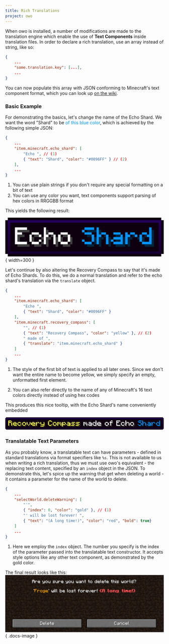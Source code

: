 ```yaml
---
title: Rich Translations
project: owo
---
```


When owo is installed, a number of modifications are made to the translation engine which enable the use of **Text Components** inside translation files. In order to declare a rich translation, use an array instead of string, like so:

```json title="en_us.json"
{
    ...
    "some.translation.key": [...],
    ...
}
```

You can now populate this array with JSON conforming to Minecraft's text component format, which you can look up [on the wiki](https://minecraft.fandom.com/wiki/Raw_JSON_text_format). 

### Basic Example
For demonstrating the basics, let's change the name of the Echo Shard. We want the word "Shard" to be <span style="color: #0096FF;">of this blue color</span>, which is achieved by the following simple JSON:

```json title="en_us.json"
{
    ...
    "item.minecraft.echo_shard": [
        "Echo ", // (1)
        { "text": "Shard", "color": "#0096FF" } // (2)
    ],
    ...
}
```

1. You can use plain strings if you don't require any special formatting on a bit of text
2. You can use any color you want, text components support parsing of hex colors in RRGGBB format

This yields the following result:

![echo shard tooltip example](../assets/owo/echo-shard-tooltip.png){ width=300 }

Let's continue by also altering the Recovery Compass to say that it's made of Echo Shards. To do this, we do a normal translation and refer to the echo shard's translation via the `translate` object.

```json title="en_us.json"
{
    ...
    "item.minecraft.echo_shard": [
        "Echo ",
        { "text": "Shard", "color": "#0096FF" }
    ],
    "item.minecraft.recovery_compass": [
        "", // (1)
        { "text": "Recovery Compass", "color": "yellow" }, // (2)
        " made of ",
        { "translate": "item.minecraft.echo_shard" }
    ]
    ...
}
```

1. The style of the first bit of text is applied to all later ones. Since we don't want the entire name to become yellow, we simply specify an empty, unformatted first element.

2. You can also refer directly to the name of any of Minecraft's 16 text colors directly instead of using hex codes

This produces this nice tooltip, with the Echo Shard's name conveniently embedded

![recovery compass tooltip example](../assets/owo/recovery-compass-tooltip.png)

### Translatable Text Parameters
As you probably know, a translatable text can have parameters - defined in standard translations via format specifiers like `%s`. This is not available to us when writing a rich translation, thus we must use owo's equivalent - the replacing text content, specified by an `index` object in the JSON. To demonstrate this, let's spice up the warning that get when deleting a world - it contains a parameter for the name of the world to delete.

```json title="en_us.json"
{
    ...
    "selectWorld.deleteWarning": [
        "'",
        { "index": 0, "color": "gold" }, // (1)
        "' will be lost forever! ",
        { "text": "(A long time!)", "color": "red", "bold": true}
    ]
    ...
}
```

1. Here we employ the `index` object. The number you specify is the index of the parameter passed into the translatable text constructor. It accepts style options like any other text component, as demonstrated by the gold color.

The final result looks like this:
![delete world warning screen](../assets/owo/deleting-froge-noooooo.png){ .docs-image }